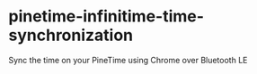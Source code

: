 # pinetime-infinitime-time-synchronization
Sync the time on your PineTime using Chrome over Bluetooth LE
